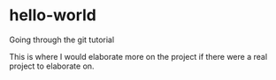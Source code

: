 # hello-world
Going through the git tutorial

This is where I would elaborate more on the project if there were a real project to elaborate on.

